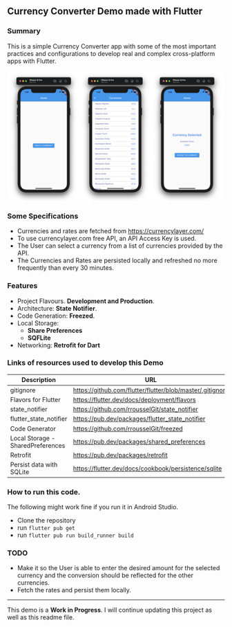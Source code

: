 ## Currency Converter Demo made with Flutter

### Summary

This is a simple Currency Converter app with some of the most important practices and configurations to develop real and complex cross-platform apps with Flutter. 

![Screenshot](screenshot.jpg)

### Some Specifications

- Currencies and rates are fetched from https://currencylayer.com/
- To use currencylayer.com free API, an API Access Key is used.
- The User can select a currency from a list of currencies provided by the API.
- The Currencies and Rates are persisted locally and refreshed no more frequently than every 30 minutes.

### Features

- Project Flavours. **Development and Production**.
- Architecture: **State Notifier**. 
- Code Generation: **Freezed**.
- Local Storage:
  - **Share Preferences**
  - **SQFLite**
- Networking: **Retrofit for Dart**

### Links of resources used to develop this Demo

Description | URL
-- | --
gitignore | https://github.com/flutter/flutter/blob/master/.gitignore
Flavors for Flutter | https://flutter.dev/docs/deployment/flavors
state_notifier | https://github.com/rrousselGit/state_notifier
flutter_state_notifier | https://pub.dev/packages/flutter_state_notifier
Code Generator | https://github.com/rrousselGit/freezed
Local Storage - SharedPreferences | https://pub.dev/packages/shared_preferences
Retrofit | https://pub.dev/packages/retrofit
Persist data with SQLite | https://flutter.dev/docs/cookbook/persistence/sqlite

### How to run this code.

The following might work fine if you run it in Android Studio.

- Clone the repository
- run ``flutter pub get``
- run ``flutter pub run build_runner build``

### TODO

- Make it so the User is able to enter the desired amount for the selected currency and the conversion should be reflected for the other currencies.
- Fetch the rates and persist them locally.

----

This demo is a **Work in Progress**.  I will continue updating this project as well as this readme file.